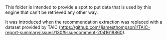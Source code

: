 This folder is intended to provide a spot to put data that is used by this engine that can't be retrieved any other way.

It was introduced when the recommendation extraction was replaced with a dataset provided by TAIC (https://github.com/1jamesthompson1/TAIC-report-summary/issues/130#issuecomment-2041618860).

